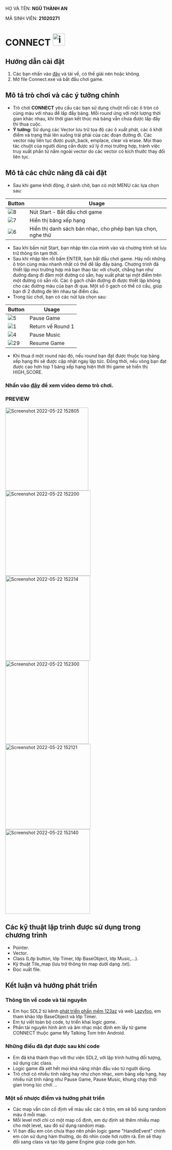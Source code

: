  HỌ VÀ TÊN: **NGŨ THÀNH AN**
 
 MÃ SINH VIÊN: **21020271**

# CONNECT <img width="38" alt="icon" src="https://user-images.githubusercontent.com/92411733/169693834-3ee68b4a-0535-4ffe-9f58-5fb9d6576c79.png">
## Hướng dẫn cài đặt
1. Các bạn nhấn vào [đây](https://vnueduvn-my.sharepoint.com/:u:/g/personal/21020271_vnu_edu_vn/ER-Gvm7mh7ZPjctkTXBshMQBZ53Ua01NyrmSykK_O3GWzg?e=qNdvTL) và tải về, có thể giải nén hoặc không.
2. Mở file Connect.exe và bắt đầu chơi game.
## Mô tả trò chơi và các ý tưởng chính
- Trò chơi **CONNECT** yêu cầu các bạn sử dụng chuột nối các ô tròn có cùng màu với nhau để lấp đầy bảng. Mỗi round ứng với một lượng thời gian khác nhau, khi thời gian kết thúc mà bảng vẫn chưa được lấp đầy thì thua cuộc.
- **Ý tưởng:** Sử dụng các Vector lưu trữ tọa độ các ô xuất phát, các ô khởi điểm và trạng thái lên xuống trái phải của các đoạn đường đi. Các vector này liên tục được push_back, emplace, clear và erase. Mọi thao tác chuột của người dùng cần được xử lý ở mọi trường hợp, tránh việc truy xuất phần tử nằm ngoài vector do các vector có kích thước thay đổi liên tục.
## Mô tả các chức năng đã cài đặt
- Sau khi game khởi động, ở sảnh chờ, bạn có một MENU các lựa chọn sau:

|Button|Usage|
|-----|-----|
|![8](https://user-images.githubusercontent.com/92411733/169694807-eaa4d7de-64c7-45d9-a652-593d6c05d93e.png)|Nút Start - Bắt đầu chơi game|
|![7](https://user-images.githubusercontent.com/92411733/169694809-ececb9e6-e273-4653-bd76-21ec26c436dd.png)|Hiển thị bảng xếp hạng|
|![6](https://user-images.githubusercontent.com/92411733/169694808-bc935ef6-bcf2-4e79-ade4-6216583062c5.png)|Hiển thị danh sách bản nhạc, cho phép bạn lựa chọn, nghe thử|

- Sau khi bấm nút Start, bạn nhập tên của mình vào và chương trình sẽ lưu trữ thông tin tạm thời. 
- Sau khi nhập tên rồi bấm ENTER, bạn bắt đầu chơi game. Hãy nối những ô tròn cùng màu nhanh nhất có thể để lấp đầy bảng. Chương trình đã thiết lập mọi trường hợp mà bạn thao tác với chuột, chẳng hạn như đường đang đi đâm một đường có sẵn, hay xuất phát tại một điểm trên một đường có sẵn rồi. Các ô gạch chắn đường đi được thiết lập không cho các đường màu của bạn đi qua. Một số ô gạch có thể có cầu, giúp bạn đi 2 đường đè lên nhau tại điểm cầu.
- Trong lúc chơi, bạn có các nút lựa chọn sau:

|Button|Usage|
|-----|-----|
|![5](https://user-images.githubusercontent.com/92411733/169695082-0722123a-4aed-46e5-928a-3b7d5c5533c0.png)|Pause Game|
|![1](https://user-images.githubusercontent.com/92411733/169695085-866a75c3-4955-46a4-b216-de722573dc5a.png)|Return về Round 1|
|![4](https://user-images.githubusercontent.com/92411733/169695086-d8f2b6c6-0eb1-4c02-a6a7-4910cc9912e3.png)|Pause Music|
|![29](https://user-images.githubusercontent.com/92411733/169696223-cc627e75-d461-4c5a-a6e8-067d708fabb3.png)|Resume Game|

- Khi thua ở một round nào đó, nếu round bạn đạt được thuộc top bảng xếp hạng thì sẽ được cập nhật ngay lập tức. Đồng thời, nếu vòng bạn đạt được cao hơn top 1 bảng xếp hạng hiện thời thì game sẽ hiển thị HIGH_SCORE.
### Nhấn vào [đây](https://youtu.be/lT4ph4BD-RI) để xem video demo trò chơi.
### PREVIEW 
<img width="259" alt="Screenshot 2022-05-22 152805" src="https://user-images.githubusercontent.com/92411733/169694749-ddf61523-b28b-4983-ad74-ed74718d6a8f.png"> <img width="266" alt="Screenshot 2022-05-22 152200" src="https://user-images.githubusercontent.com/92411733/169694754-973c67e9-5244-49dc-ae14-2b51b7382346.png"> <img width="265" alt="Screenshot 2022-05-22 152214" src="https://user-images.githubusercontent.com/92411733/169694755-c7161082-7b60-4745-aad1-f4c0a1dbbe94.png"> <img width="260" alt="Screenshot 2022-05-22 152300" src="https://user-images.githubusercontent.com/92411733/169694756-f23ad9c7-be6f-4858-8623-12c6113fe33d.png"> <img width="266" alt="Screenshot 2022-05-22 152121" src="https://user-images.githubusercontent.com/92411733/169694751-b0291cb9-10ff-4990-aa06-a2d734dfaa40.png"> <img width="264" alt="Screenshot 2022-05-22 152140" src="https://user-images.githubusercontent.com/92411733/169694752-f4d730e6-b2de-4ac9-ba2e-c2a49434c2f7.png">

## Các kỹ thuật lập trình được sử dụng trong chương trình
- Pointer.
- Vector.
- Class (Lớp button, lớp Timer, lớp BaseObject, lớp Music,...).
- Kỹ thuật Tile_map (lưu trữ thông tin map dưới dạng .txt).
- Đọc xuất file.
## Kết luận và hướng phát triển
### Thông tin về code và tài nguyên
- Em học SDL2 từ kênh [phát triển phần mềm 123az](https://phattrienphanmem123az.com/) và web [Lazyfoo](https://lazyfoo.net/tutorials/SDL/index.php), em tham khảo lớp BaseObject và lớp Timer.
- Em tự viết toàn bộ code, tự triển khai _logic game_.
- Phần tài nguyên hình ảnh và âm nhạc mặc định em lấy từ game CONNECT thuộc game My Talking Tom trên Android.
### Những điều đã đạt được sau khi code
- Em đã khá thành thạo với thư viện SDL2, với lập trình hướng đối tượng, sử dụng các class.
- Logic game đã xét hết mọi khả năng nhận đầu vào từ người dùng.
- Trò chơi có nhiều tính năng hay như chọn nhạc, xem bảng xếp hạng, hay nhiều nút tính năng như Pause Game, Pause Music, khung chạy thời gian trong lúc chơi ...
### Một số nhược điểm và hướng phát triển
- Các map vẫn còn cố định về màu sắc các ô tròn, em sẽ bổ sung random màu ở mỗi map.
- Mỗi level mới chỉ có một map cố định, em dự định sẽ thêm nhiều map cho một level, sau đó sử dụng random map.
- Vì ban đầu em còn chưa thạo nên phần logic game "HandleEvent" chính em còn sử dụng hàm thường, do đó nhìn code hơi rườm rà. Em sẽ thay đổi sang class và tạo lớp game Engine giúp code gọn hơn.
